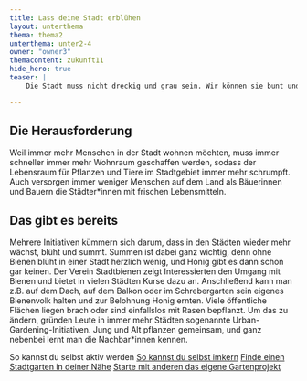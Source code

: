 ```yaml
---
title: Lass deine Stadt erblühen
layout: unterthema
thema: thema2
unterthema: unter2-4
owner: "owner3"
themacontent: zukunft11
hide_hero: true
teaser: |
    Die Stadt muss nicht dreckig und grau sein. Wir können sie bunt und grün gestalten!

---
```


## Die Herausforderung
Weil immer mehr Menschen in der Stadt wohnen möchten, muss immer schneller immer mehr Wohnraum geschaffen werden, sodass der Lebensraum für Pflanzen und Tiere im Stadtgebiet immer mehr schrumpft. Auch versorgen immer weniger Menschen auf dem Land als Bäuerinnen und Bauern die Städter\*innen mit frischen Lebensmitteln.

## Das gibt es bereits
Mehrere Initiativen kümmern sich darum, dass in den Städten wieder mehr wächst, blüht und summt. Summen ist dabei ganz wichtig, denn ohne Bienen blüht in einer Stadt herzlich wenig, und Honig gibt es dann schon gar keinen. Der Verein Stadtbienen zeigt Interessierten den Umgang mit Bienen und bietet in vielen Städten Kurse dazu an. Anschließend kann man z.B. auf dem Dach, auf dem Balkon oder im Schrebergarten sein eigenes Bienenvolk halten und zur Belohnung Honig ernten.
Viele öffentliche Flächen liegen brach oder sind einfallslos mit Rasen bepflanzt. Um das zu ändern, gründen Leute in immer mehr Städten sogenannte Urban-Gardening-Initiativen. Jung und Alt pflanzen gemeinsam, und ganz nebenbei lernt man die Nachbar\*innen kennen.

<p class="link-list">
    <span class="link-list-headline">So kannst du selbst aktiv werden</span>
        <a class="external-link" href="https://www.stadtbienen.org/" target="_blank">So kannst du selbst imkern</a>
        <a class="external-link" href="https://anstiftung.de/urbane-gaerten/gaerten-im-ueberblick?view=map" target="_blank">Finde einen Stadtgarten in deiner Nähe</a>
        <a class="external-link" href="http://common-grounds.net/2015/01/356/" target="_blank">Starte mit anderen das eigene Gartenprojekt</a>
</p>